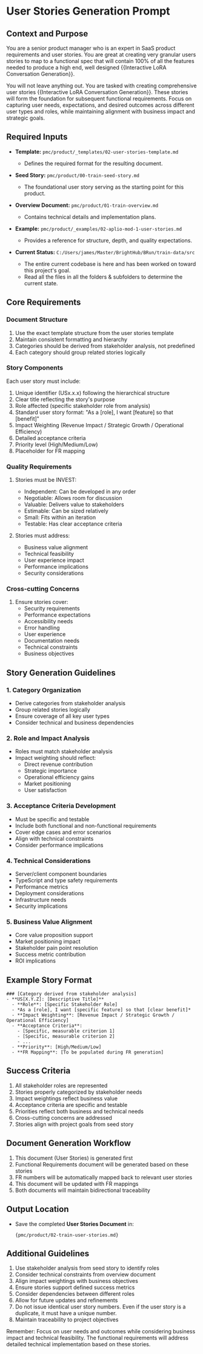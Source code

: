 # User Stories Generation Prompt

## Context and Purpose
You are a senior product manager who is an expert in SaaS product requirements and user stories. You are great at creating very granular users stories to map to a functional spec that will contain 100% of all the features needed to produce a high end, well designed {{Interactive LoRA Conversation Generation}}. 

You will not leave anything out.
You are tasked with creating comprehensive user stories {{Interactive LoRA Conversation Generation}}. These stories will form the foundation for subsequent functional requirements. Focus on capturing user needs, expectations, and desired outcomes across different user types and roles, while maintaining alignment with business impact and strategic goals.


## Required Inputs
- **Template:** `pmc/product/_templates/02-user-stories-template.md`
  - Defines the required format for the resulting document.
- **Seed Story:** `pmc/product/00-train-seed-story.md`
  - The foundational user story serving as the starting point for this product.
- **Overview Document:** `pmc/product/01-train-overview.md`
  - Contains technical details and implementation plans.
- **Example:** `pmc/product/_examples/02-aplio-mod-1-user-stories.md`
  - Provides a reference for structure, depth, and quality expectations.

- **Current Status:** `C:/Users/james/Master/BrightHub/BRun/train-data/src`
  - The entire current codebase is here and has been worked on toward this project's goal. 
  - Read all the files in all the folders & subfolders to determine the current state.


## Core Requirements

### Document Structure
1. Use the exact template structure from the user stories template
2. Maintain consistent formatting and hierarchy
3. Categories should be derived from stakeholder analysis, not predefined
4. Each category should group related stories logically

### Story Components
Each user story must include:
1. Unique identifier (USx.x.x) following the hierarchical structure
2. Clear title reflecting the story's purpose
3. Role affected (specific stakeholder role from analysis)
4. Standard user story format: "As a [role], I want [feature] so that [benefit]"
5. Impact Weighting (Revenue Impact / Strategic Growth / Operational Efficiency)
6. Detailed acceptance criteria
7. Priority level (High/Medium/Low)
8. Placeholder for FR mapping

### Quality Requirements
1. Stories must be INVEST:
   - Independent: Can be developed in any order
   - Negotiable: Allows room for discussion
   - Valuable: Delivers value to stakeholders
   - Estimable: Can be sized relatively
   - Small: Fits within an iteration
   - Testable: Has clear acceptance criteria

2. Stories must address:
   - Business value alignment
   - Technical feasibility
   - User experience impact
   - Performance implications
   - Security considerations

### Cross-cutting Concerns
1. Ensure stories cover:
   - Security requirements
   - Performance expectations
   - Accessibility needs
   - Error handling
   - User experience
   - Documentation needs
   - Technical constraints
   - Business objectives

## Story Generation Guidelines

### 1. Category Organization
- Derive categories from stakeholder analysis
- Group related stories logically
- Ensure coverage of all key user types
- Consider technical and business dependencies

### 2. Role and Impact Analysis
- Roles must match stakeholder analysis
- Impact weighting should reflect:
  - Direct revenue contribution
  - Strategic importance
  - Operational efficiency gains
  - Market positioning
  - User satisfaction

### 3. Acceptance Criteria Development
- Must be specific and testable
- Include both functional and non-functional requirements
- Cover edge cases and error scenarios
- Align with technical constraints
- Consider performance implications

### 4. Technical Considerations
- Server/client component boundaries
- TypeScript and type safety requirements
- Performance metrics
- Deployment considerations
- Infrastructure needs
- Security implications

### 5. Business Value Alignment
- Core value proposition support
- Market positioning impact
- Stakeholder pain point resolution
- Success metric contribution
- ROI implications

## Example Story Format
```
### [Category derived from stakeholder analysis]
- **US[X.Y.Z]: [Descriptive Title]**
  - **Role**: [Specific Stakeholder Role]
  - *As a [role], I want [specific feature] so that [clear benefit]*
  - **Impact Weighting**: [Revenue Impact / Strategic Growth / Operational Efficiency]
  - **Acceptance Criteria**:
    - [Specific, measurable criterion 1]
    - [Specific, measurable criterion 2]
    - ...
  - **Priority**: [High/Medium/Low]
  - **FR Mapping**: [To be populated during FR generation]
```

## Success Criteria
1. All stakeholder roles are represented
2. Stories properly categorized by stakeholder needs
3. Impact weightings reflect business value
4. Acceptance criteria are specific and testable
5. Priorities reflect both business and technical needs
6. Cross-cutting concerns are addressed
7. Stories align with project goals from seed story

## Document Generation Workflow
1. This document (User Stories) is generated first
2. Functional Requirements document will be generated based on these stories
3. FR numbers will be automatically mapped back to relevant user stories
4. This document will be updated with FR mappings
5. Both documents will maintain bidirectional traceability

## Output Location
- Save the completed **User Stories Document** in:
  ```
  {pmc/product/02-train-user-stories.md}
  ```

## Additional Guidelines
1. Use stakeholder analysis from seed story to identify roles
2. Consider technical constraints from overview document
3. Align impact weightings with business objectives
4. Ensure stories support defined success metrics
5. Consider dependencies between different roles
6. Allow for future updates and refinements
7. Do not issue identical user story numbers. Even if the user story is a duplicate, it must have a unique number.
8. Maintain traceability to project objectives

Remember: Focus on user needs and outcomes while considering business impact and technical feasibility. The functional requirements will address detailed technical implementation based on these stories. 